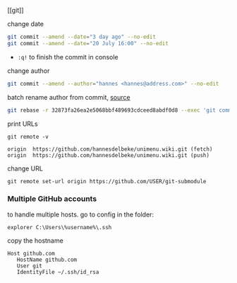 [[git]]

change date
```bash
git commit --amend --date="3 day ago" --no-edit
git commit --amend --date="20 July 16:00" --no-edit
```

- `:q!` to finish the commit in console

change author
```bash
git commit --amend --author="hannes <hannes@address.com>" --no-edit
```

batch rename author from commit, [source](https://stackoverflow.com/questions/750172/how-do-i-change-the-author-and-committer-name-email-for-multiple-commits)
```bash
git rebase -r 32873fa26ea2e5068bbf489693cdceed8abdf0d8 --exec 'git commit --amend --no-edit --reset-author'
```

print URLs
```shell
git remote -v
```

```output
origin  https://github.com/hannesdelbeke/unimenu.wiki.git (fetch)
origin  https://github.com/hannesdelbeke/unimenu.wiki.git (push)
```

change URL
```shell
git remote set-url origin https://github.com/USER/git-submodule
```

### Multiple GitHub accounts
to handle multiple hosts. go to config in the folder:
```batch
explorer C:\Users\%username%\.ssh
```

copy the hostname
```
Host github.com
   HostName github.com
   User git
   IdentityFile ~/.ssh/id_rsa
```
